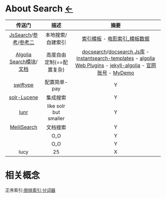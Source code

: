 # About Search  [←](../index.md)

| 传送门 | 描述 | 摘要 |
|:---:|:---:|:---:|
| [JsSearch](https://github.com/christian-fei/Simple-Jekyll-Search)/[参考](https://blog.webjeda.com/instant-jekyll-search/)/[参考二](https://vsoch.github.io/2019/jekyll-search/#) | 本地搜索/自建索引 | [索引模板](https://artem.krylysov.com/blog/2020/07/28/lets-build-a-full-text-search-engine/) - [电影索引_模板数据](https://www.notion.so/A-movies-dataset-to-test-Meili-1cbf7c9cfa4247249c40edfa22d7ca87#b5ae399b81834705ba5420ac70358a65) |
| [Algolia Search模块](https://github.com/algolia)/[文档](https://community.algolia.com/) | 高度自由定制(==配置复杂) | [docsearch](https://github.com/algolia/docsearch)/[docsearch Js库](https://cdn.jsdelivr.net/npm/docsearch.js@2.6.3/dist/cdn/docsearch.js) - [instantsearch-templates](https://instantsearch-templates.netlify.app/) - [algolia Web Plugins](https://github.com/algolia/jekyll-algolia-example) - [jekyll-algolia](https://community.algolia.com/jekyll-algolia/getting-started.html) - [官网账号](https://www.algolia.com/users/sign_in) - [MyDemo](https://www.algolia.com/realtime-search-demo/test-es-demo?__cf_chl_jschl_tk__=7a967f34f8e70272b12efd16a040d062bc1dadb9-1606721827-0-AUqQQp9ItIwERC_3kVL4zDswe0VcnS-eMTiAW_Q9kEvl2-P7snSzJelxC3BUUmuCpSm8Vxnc0-FRjXM-kVxxL49CdcvP8t9ERKsm8CmLdZVPU8aKejuu4GIc73vkH6Xglfc_HB9NEW-4YZCpc3zm4GpUbeZ5LlCxA0bF36y7IUvWfRw1A55u3xCNufG6tT3hm7dC0VKFgjm2aFBIuceX3eIClVanaRxPFg86HnQtdfHKPOGXIMLfb6xa-bvq-dic9XmYrMEemb-z93KYPqAaOEK8q1pnI3_IQ_Nn7_krQt4eOiS8lm_cw0vn-JW5O3M2O6YPn2warSSOF-kdfTS0NdRKdigY73AF-4g35dc1rUkC) |
| [swiftype](https://swiftype.com/) | 配置简单-pay | Y |
| [solr-Lucene](https://lucene.apache.org/solr/) | 集成搜索 | Y |
| [lunr](https://github.com/olivernn/lunr.js) | like solr but smaller | Y |
| [MeiliSearch](https://github.com/meilisearch/MeiliSearch) | 文档搜索 | Y |
| []() | O_O | Y |
| []() | O_O | Y |
| lucy | 25 | X |

# 相关概念

正序索引;[倒排索引](https://www.zhihu.com/question/23202010/answer/254503794);[分词器](https://github.com/altkatz/jieba_rb)
